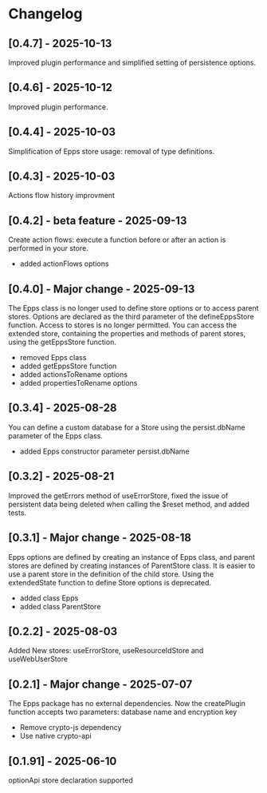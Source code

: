 # Changelog

## [0.4.7] - 2025-10-13

Improved plugin performance and simplified setting of persistence options.

## [0.4.6] - 2025-10-12

Improved plugin performance.

## [0.4.4] - 2025-10-03

Simplification of Epps store usage: removal of type definitions.

## [0.4.3] - 2025-10-03

Actions flow history improvment

## [0.4.2] - beta feature - 2025-09-13

Create action flows: execute a function before or after an action is performed in your store.

- added actionFlows options

## [0.4.0] - Major change - 2025-09-13

The Epps class is no longer used to define store options or to access parent stores.
Options are declared as the third parameter of the defineEppsStore function.
Access to stores is no longer permitted. You can access the extended store, containing the properties and methods of parent stores, using the getEppsStore function.

- removed Epps class
- added getEppsStore function
- added actionsToRename options
- added propertiesToRename options

## [0.3.4] - 2025-08-28

You can define a custom database for a Store using the persist.dbName parameter of the Epps class.

- added Epps constructor parameter persist.dbName

## [0.3.2] - 2025-08-21

Improved the getErrors method of useErrorStore, fixed the issue of persistent data being deleted when calling the $reset method, and added tests.

## [0.3.1] - Major change - 2025-08-18

Epps options are defined by creating an instance of Epps class, and parent stores are defined by creating instances of ParentStore class.
It is easier to use a parent store in the definition of the child store.
Using the extendedState function to define Store options is deprecated.

- added class Epps
- added class ParentStore


## [0.2.2] - 2025-08-03
Added New stores: useErrorStore, useResourceIdStore and useWebUserStore


## [0.2.1] - Major change - 2025-07-07
The Epps package has no external dependencies. Now the createPlugin function accepts two parameters: 
database name and encryption key

- Remove crypto-js dependency
- Use native crypto-api


## [0.1.91] - 2025-06-10
optionApi store declaration supported
